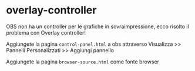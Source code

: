 # overlay-controller
OBS non ha un controller per le grafiche in sovraimpressione, ecco risolto il problema con Overlay controller!

Aggiungete la pagina `control-panel.html` a obs attraverso
Visualizza >> Pannelli Personalizzati >> Aggiungi pannello

Aggiungete la pagina `browser-source.html` come fonte browser

